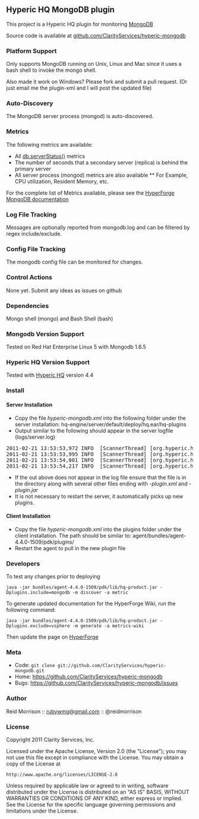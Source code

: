 ## Hyperic HQ MongoDB plugin

This project is a Hyperic HQ plugin for monitoring [MongoDB](http://www.mongodb.org/)

Source code is available at [github.com/ClarityServices/hyperic-mongodb](https://github.com/ClarityServices/hyperic-mongodb)

### Platform Support

Only supports MongoDB running on Unix, Linux and Mac since it uses a bash shell to invoke the mongo shell.

Also made it work on Windows? Please fork and submit a pull request. (Or just email me the plugin-xml and I will post the updated file)

### Auto-Discovery

The MongoDB server process (mongod) is auto-discovered. 

### Metrics

The following metrics are available:
* All [db.serverStatus()](http://www.mongodb.org/display/DOCS/serverStatus) metrics
* The number of seconds that a secondary server (replica) is behind the primary server
* All server process (mongod) metrics are also available
** For Example, CPU utilization, Resident Memory, etc.

For the complete list of Metrics available, please see the [HyperForge MongoDB documentation](http://support.hyperic.com/display/hypcomm/MongoDB)

### Log File Tracking

Messages are optionally reported from mongodb.log and can be filtered by 
regex include/exclude.

### Config File Tracking

The mongodb config file can be monitored for changes.

### Control Actions

None yet. Submit any ideas as issues on github

### Dependencies

Mongo shell (mongo) and Bash Shell (bash)

### Mongodb Version Support

Tested on Red Hat Enterprise Linux 5 with Mongodb 1.6.5

### Hyperic HQ Version Support

Tested with [Hyperic HQ](http://www.hyperic.com/) version 4.4

### Install

#### Server Installation

* Copy the file _hyperic-mongodb.xml_ into the following folder under the server installation:
    hq-engine/server/default/deploy/hq.ear/hq-plugins
* Output similar to the following should appear in the server logfile (logs/server.log)
<pre>
2011-02-21 13:53:53,972 INFO  [ScannerThread] [org.hyperic.hq.product.server.mbean.ProductPluginDeployer@654] HQ plugin mongodb-plugin.xml undeployed
2011-02-21 13:53:53,995 INFO  [ScannerThread] [org.hyperic.hq.product.server.mbean.ProductPluginDeployer@654] HQ plugin mongodb registered
2011-02-21 13:53:54,001 INFO  [ScannerThread] [org.hyperic.hq.product.server.session.ProductManagerEJBImpl@320] mongodb unknown -- registering
2011-02-21 13:53:54,217 INFO  [ScannerThread] [org.hyperic.hq.product.server.mbean.ProductPluginDeployer@654] HQ plugin mongodb deployed
</pre>
* If the out above does not appear in the log file ensure that the file is in the directory
along with several other files ending with _-plugin.xml_ and _-plugin.jar_
* It is not necessary to restart the server, it automatically picks up new plugins. 

#### Client Installation

* Copy the file _hyperic-mongodb.xml_ into the plugins folder under the client installation. The path should be similar to:
    agent/bundles/agent-4.4.0-1509/pdk/plugins/
* Restart the agent to pull in the new plugin file

### Developers

To test any changes prior to deploying

    java -jar bundles/agent-4.4.0-1509/pdk/lib/hq-product.jar -Dplugins.include=mongodb -m discover -a metric

To generate updated documentation for the HyperForge Wiki, run the following command:

    java -jar bundles/agent-4.4.0-1509/pdk/lib/hq-product.jar -Dplugins.exclude=vsphere -m generate -a metrics-wiki

Then update the page on [HyperForge](http://support.hyperic.com/display/hypcomm/MongoDB)

### Meta

* Code: `git clone git://github.com/ClarityServices/hyperic-mongodb.git`
* Home: <https://github.com/ClarityServices/hyperic-mongodb>
* Bugs: <https://github.com/ClarityServices/hyperic-mongodb/issues>

### Author

Reid Morrison :: rubywmq@gmail.com :: @reidmorrison

### License

Copyright 2011 Clarity Services, Inc.

Licensed under the Apache License, Version 2.0 (the "License");
you may not use this file except in compliance with the License.
You may obtain a copy of the License at

    http://www.apache.org/licenses/LICENSE-2.0

Unless required by applicable law or agreed to in writing, software
distributed under the License is distributed on an "AS IS" BASIS,
WITHOUT WARRANTIES OR CONDITIONS OF ANY KIND, either express or implied.
See the License for the specific language governing permissions and
limitations under the License.
